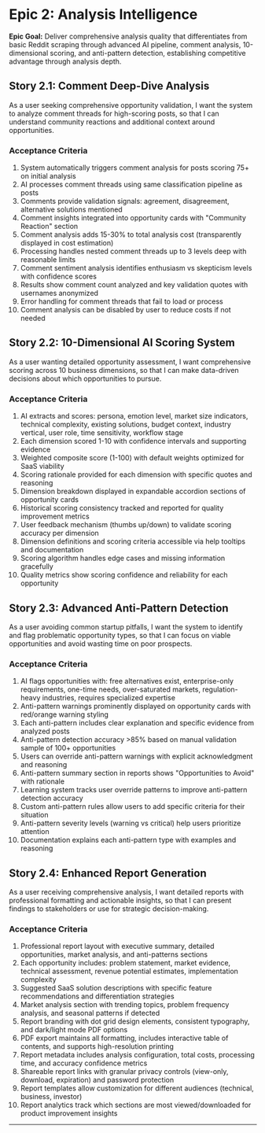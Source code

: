 # Epic 2: Analysis Intelligence

**Epic Goal:** Deliver comprehensive analysis quality that differentiates from basic Reddit scraping through advanced AI pipeline, comment analysis, 10-dimensional scoring, and anti-pattern detection, establishing competitive advantage through analysis depth.

## Story 2.1: Comment Deep-Dive Analysis

As a user seeking comprehensive opportunity validation,
I want the system to analyze comment threads for high-scoring posts,
so that I can understand community reactions and additional context around opportunities.

### Acceptance Criteria

1. System automatically triggers comment analysis for posts scoring 75+ on initial analysis
2. AI processes comment threads using same classification pipeline as posts
3. Comments provide validation signals: agreement, disagreement, alternative solutions mentioned
4. Comment insights integrated into opportunity cards with "Community Reaction" section
5. Comment analysis adds 15-30% to total analysis cost (transparently displayed in cost estimation)
6. Processing handles nested comment threads up to 3 levels deep with reasonable limits
7. Comment sentiment analysis identifies enthusiasm vs skepticism levels with confidence scores
8. Results show comment count analyzed and key validation quotes with usernames anonymized
9. Error handling for comment threads that fail to load or process
10. Comment analysis can be disabled by user to reduce costs if not needed

## Story 2.2: 10-Dimensional AI Scoring System

As a user wanting detailed opportunity assessment,
I want comprehensive scoring across 10 business dimensions,
so that I can make data-driven decisions about which opportunities to pursue.

### Acceptance Criteria

1. AI extracts and scores: persona, emotion level, market size indicators, technical complexity, existing solutions, budget context, industry vertical, user role, time sensitivity, workflow stage
2. Each dimension scored 1-10 with confidence intervals and supporting evidence
3. Weighted composite score (1-100) with default weights optimized for SaaS viability
4. Scoring rationale provided for each dimension with specific quotes and reasoning
5. Dimension breakdown displayed in expandable accordion sections of opportunity cards
6. Historical scoring consistency tracked and reported for quality improvement metrics
7. User feedback mechanism (thumbs up/down) to validate scoring accuracy per dimension
8. Dimension definitions and scoring criteria accessible via help tooltips and documentation
9. Scoring algorithm handles edge cases and missing information gracefully
10. Quality metrics show scoring confidence and reliability for each opportunity

## Story 2.3: Advanced Anti-Pattern Detection

As a user avoiding common startup pitfalls,
I want the system to identify and flag problematic opportunity types,
so that I can focus on viable opportunities and avoid wasting time on poor prospects.

### Acceptance Criteria

1. AI flags opportunities with: free alternatives exist, enterprise-only requirements, one-time needs, over-saturated markets, regulation-heavy industries, requires specialized expertise
2. Anti-pattern warnings prominently displayed on opportunity cards with red/orange warning styling
3. Each anti-pattern includes clear explanation and specific evidence from analyzed posts
4. Anti-pattern detection accuracy >85% based on manual validation sample of 100+ opportunities
5. Users can override anti-pattern warnings with explicit acknowledgment and reasoning
6. Anti-pattern summary section in reports shows "Opportunities to Avoid" with rationale
7. Learning system tracks user override patterns to improve anti-pattern detection accuracy
8. Custom anti-pattern rules allow users to add specific criteria for their situation
9. Anti-pattern severity levels (warning vs critical) help users prioritize attention
10. Documentation explains each anti-pattern type with examples and reasoning

## Story 2.4: Enhanced Report Generation

As a user receiving comprehensive analysis,
I want detailed reports with professional formatting and actionable insights,
so that I can present findings to stakeholders or use for strategic decision-making.

### Acceptance Criteria

1. Professional report layout with executive summary, detailed opportunities, market analysis, and anti-patterns sections
2. Each opportunity includes: problem statement, market evidence, technical assessment, revenue potential estimates, implementation complexity
3. Suggested SaaS solution descriptions with specific feature recommendations and differentiation strategies
4. Market analysis section with trending topics, problem frequency analysis, and seasonal patterns if detected
5. Report branding with dot grid design elements, consistent typography, and dark/light mode PDF options
6. PDF export maintains all formatting, includes interactive table of contents, and supports high-resolution printing
7. Report metadata includes analysis configuration, total costs, processing time, and accuracy confidence metrics
8. Shareable report links with granular privacy controls (view-only, download, expiration) and password protection
9. Report templates allow customization for different audiences (technical, business, investor)
10. Report analytics track which sections are most viewed/downloaded for product improvement insights

---
